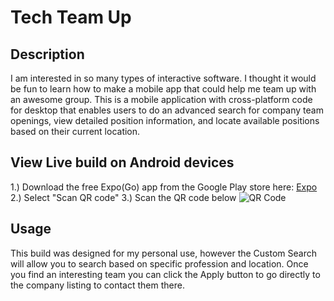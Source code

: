 <!-- # Expo Router Example

Use [`expo-router`](https://expo.github.io/router) to build native navigation using files in the `app/` directory.

## 🚀 How to use

```sh
npx create-expo-app -e with-router
```

## 📝 Notes

- [Expo Router: Docs](https://expo.github.io/router)
- [Expo Router: Repo](https://github.com/expo/router) -->

# Tech Team Up

## Description

I am interested in so many types of interactive software.  I thought it would be fun to learn how to make a mobile app that could help me team up with an awesome group.
This is a mobile application with cross-platform code for desktop that enables users to do an advanced search for company team openings, view detailed position information, and locate available positions based on their current location. 

## View Live build on Android devices

1.) Download the free Expo(Go) app from the Google Play store here:   [Expo](https://play.google.com/store/apps/details?id=host.exp.exponent&hl=en_US&gl=US)
2.) Select "Scan QR code"
3.) Scan the QR code below 
![QR Code](https://thefrank86.github.io/Portfolio/gameContainer/static/Android-app.png)

## Usage

This build was designed for my personal use, however the Custom Search will allow you to search based on specific profession and location.  Once you find an interesting team you can click the Apply button to go directly to the company listing to contact them there.